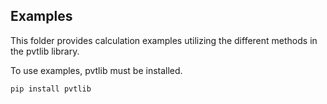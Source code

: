 ## Examples

This folder provides calculation examples utilizing the different methods in the pvtlib library. 

To use examples, pvtlib must be installed.

```sh
pip install pvtlib
```
